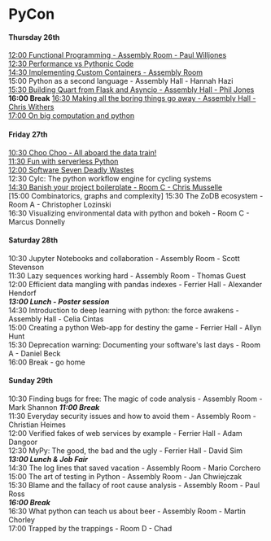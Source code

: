 # PyCon

#### Thursday 26th
[12:00 Functional Programming - Assembly Room - Paul Willjones](functional_python.md)\
[12:30 Performance vs Pythonic Code](performance_vs_pythonic_code.md)\
[14:30 Implementing Custom Containers - Assembly Room](implementing_custom_containers.md)\
15:00 Python as a second language - Assembly Hall - Hannah Hazi\
[15:30 Building Quart from Flask and Asyncio - Assembly Hall - Phil Jones](building_quart_from_flask_and_asyncio.md)\
**16:00 Break**
[16:30 Making all the boring things go away - Assembly Hall - Chris Withers](making_all_the_boring_things_go_away.md)\
[17:00 On big computation and python](on_big_computation_and_python.md)

#### Friday 27th
[10:30 Choo Choo - All aboard the data train!](choo_choo_all_aboard_the_data_train.md)\
[11:30 Fun with serverless Python](fun_with_serverless_python.md)\
[12:00 Software Seven Deadly Wastes](software_seven_deadly_sins.md)\
12:30 Cylc: The python workflow engine for cycling systems\
[14:30 Banish your project boilerplate - Room C - Chris Musselle](automate_your_boilerplate.md)\
[15:00 Combinatorics, graphs and complexity]
15:30 The ZoDB ecosystem - Room A - Christopher Lozinski\
16:30 Visualizing environmental data with python and bokeh - Room C - Marcus Donnelly

#### Saturday 28th

10:30 Jupyter Notebooks and collaboration - Assembly Room - Scott Stevenson\
11:30 Lazy sequences working hard - Assembly Room - Thomas Guest\
12:00 Efficient data mangling with pandas indexes - Ferrier Hall - Alexander Hendorf\
***13:00 Lunch - Poster session***\
14:30 Introduction to deep learning with python: the force awakens - Assembly Hall - Celia Cintas\
15:00 Creating a python Web-app for destiny the game - Ferrier Hall - Allyn Hunt\
15:30 Deprecation warning: Documenting your software's last days - Room A - Daniel Beck\
16:00 Break - go home

#### Sunday 29th

10:30 Finding bugs for free: The magic of code analysis - Assembly Room - Mark Shannon
***11:00 Break***\
11:30 Everyday security issues and how to avoid them - Assembly Room - Christian Heimes\
12:00 Verified fakes of web services by example - Ferrier Hall - Adam Dangoor\
12:30 MyPy: The good, the bad and the ugly - Ferrier Hall - David Sim\
***13:00 Lunch & Job Fair***\
14:30 The log lines that saved vacation - Assembly Room - Mario Corchero\
15:00 The art of testing in Python - Assembly Room - Jan Chwiejczak\
15:30 Blame and the fallacy of root cause analysis - Assembly Room - Paul Ross\
***16:00 Break***\
16:30 What python can teach us about beer - Assembly Room - Martin Chorley\
17:00 Trapped by the trappings - Room D - Chad

